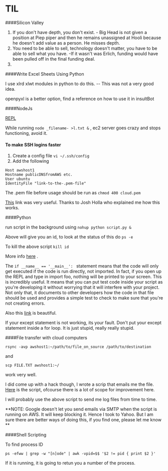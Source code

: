 # TIL

####Silicon Valley

1. If you don't have depth, you don't exist. - Big Head is not given a position at Piep piper and then he remains unassigned at Hooli  because he doesn't add value as a person. He misses depth.
2. You need to be able to sell, technology doesn't matter, you have to be able to sell what you have. -If it wasn't was Erlich, funding would have been pulled off in the final funding deal.
3. 


####Write Excel Sheets Using Python

I use xlrd xlwt modules in python to do this. -- This was not a very good idea.

openpyxl is a better option, find a reference on how to use it in insultBot

####NodeJs

[REPL](http://www.tutorialspoint.com/nodejs/nodejs_repl_terminal.htm) 

While running `node _filename- >l.txt &` , ec2 server goes crazy and stops functioning, avoid it. 

#### To make SSH logins faster
1. Create a config file `vi ~/.ssh/config`
2. Add the following 
```
Host awshost1
Hostname publicDNSfromAWS etc.
User ubuntu
IdentityFile "link-to-the-.pem-file"
```
The .pem file before usage should be run as ` chmod 400 cloud.pem `

[This](http://www.cyberciti.biz/faq/create-ssh-config-file-on-linux-unix/) link was very useful. Thanks to Josh Holla who explained me how this works.

####Python

run script in the background using `nohup python script.py &`

Above will give you an id, to look at the status of this do `ps -e`

To kill the above script `kill id`

More info [here](http://superuser.com/questions/446808/how-to-manually-stop-a-python-script-that-runs-continuously-on-linux) .

The `if __name__ == '__main__': ` statement means that the code will only get executed if the code is run directly, not imported. In fact, if you open up the REPL and type in import foo, nothing will be printed to your screen. This is incredibly useful. It means that you can put test code inside your script as you're developing it without worrying that it will interfere with your project. Not only that, it documents to other developers how the code in that file should be used and provides a simple test to check to make sure that you're not creating errors.

Also this [link](https://districtdatalabs.silvrback.com/how-to-develop-quality-python-code) is beautiful.

If your except statement is not working, its your fault. Don't put your except statement inside a for loop. It is just stupid, really really stupid.

####File transfer with cloud computers

`rsync -avp awshost1:~/path/to/file_on_source /path/to/destination`

and 

`scp FILE.TXT awshost1:~/`

work very well.

I did come up with a hack though, I wrote a scrip that emails me the file. [Here](https://gist.github.com/rishigb/970adf227ff415eb64a879ea142ca812) is the script, ofcourse there is a lot of scope for improvement here.

I will probably use the above script to send me log files from time to time.

**NOTE: Google doesn't let you send emails via SMTP when the script is running on AWS. It will keep blocking it. Hence I took to Yahoo. But I am sure there are better ways of doing this, if you find one, please let me know **



####Shell Scripting

To find process ID 

`ps -efww | grep -w "[n]ode" | awk -vpid=$$ '$2 != pid { print $2 }'`

If it is running, it is going to retun you a number of the process.


